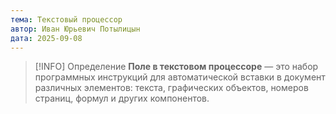 ```yaml
---
тема: Текстовый процессор
автор: Иван Юрьевич Потылицын
дата: 2025-09-08
---
```


> [!INFO] Определение
> **Поле в текстовом процессоре** — это набор программных инструкций для автоматической вставки в документ различных элементов: текста, графических объектов, номеров страниц, формул и других компонентов.
